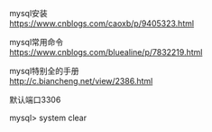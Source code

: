 mysql安装  
https://www.cnblogs.com/caoxb/p/9405323.html   

mysql常用命令  
https://www.cnblogs.com/bluealine/p/7832219.html  

mysql特别全的手册  
http://c.biancheng.net/view/2386.html  

默认端口3306  

mysql> system clear  
